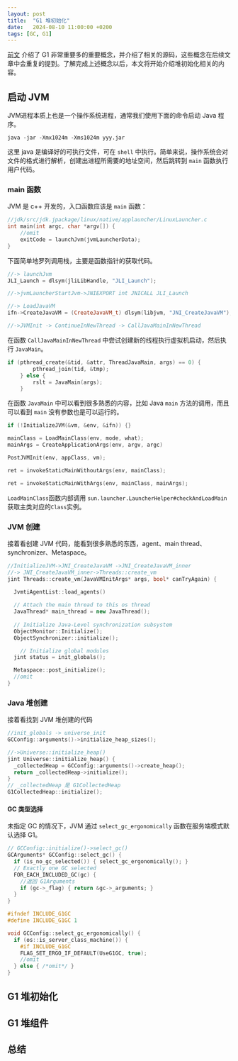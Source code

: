 ```yaml
---
layout: post
title:  "G1 堆初始化"
date:   2024-08-10 11:00:00 +0200
tags: [GC, G1]
---
```


[前文](https://yoa1226.github.io/2024/08/05/g1-gc-important-component.html) 介绍了 G1 非常重要多的重要概念，并介绍了相关的源码，这些概念在后续文章中会重复的提到。了解完成上述概念以后，本文将开始介绍堆初始化相关的内容。

## 启动 JVM

JVM进程本质上也是一个操作系统进程，通常我们使用下面的命令启动 Java 程序。

```shell
java -jar -Xmx1024m -Xms1024m yyy.jar
```

这里 java 是编译好的可执行文件，可在 `shell` 中执行。简单来说，操作系统会对文件的格式进行解析，创建出进程所需要的地址空间，然后跳转到 `main` 函数执行用户代码。

### main 函数

JVM 是 c++ 开发的，入口函数应该是 `main` 函数：

```cpp
//jdk/src/jdk.jpackage/linux/native/applauncher/LinuxLauncher.c
int main(int argc, char *argv[]) {
    //omit
    exitCode = launchJvm(jvmLauncherData);
}
```

下面简单地罗列调用栈，主要是函数指针的获取代码。

```cpp
//-> launchJvm
JLI_Launch = dlsym(jliLibHandle, "JLI_Launch");

//->jvmLauncherStartJvm->JNIEXPORT int JNICALL JLI_Launch

//-> LoadJavaVM
ifn->CreateJavaVM = (CreateJavaVM_t) dlsym(libjvm, "JNI_CreateJavaVM");

//->JVMInit -> ContinueInNewThread -> CallJavaMainInNewThread
```

在函数 `CallJavaMainInNewThread`  中尝试创建新的线程执行虚拟机启动，然后执行 `JavaMain`。

```cpp
if (pthread_create(&tid, &attr, ThreadJavaMain, args) == 0) {
        pthread_join(tid, &tmp);
    } else {
        rslt = JavaMain(args);
    }
```

在函数 `JavaMain` 中可以看到很多熟悉的内容，比如 Java `main` 方法的调用，而且可以看到 `main` 没有参数也是可以运行的。

```cpp
if (!InitializeJVM(&vm, &env, &ifn)) {}

mainClass = LoadMainClass(env, mode, what);
mainArgs = CreateApplicationArgs(env, argv, argc)

PostJVMInit(env, appClass, vm);

ret = invokeStaticMainWithoutArgs(env, mainClass);

ret = invokeStaticMainWithArgs(env, mainClass, mainArgs);
```

`LoadMainClass`函数内部调用 `sun.launcher.LauncherHelper#checkAndLoadMain` 获取主类对应的`Class`实例。

### JVM 创建

接着看创建 JVM 代码，能看到很多熟悉的东西，agent、main thread、synchronizer、Metaspace。

```cpp
//InitializeJVM->JNI_CreateJavaVM ->JNI_CreateJavaVM_inner
//-> JNI_CreateJavaVM_inner->Threads::create_vm
jint Threads::create_vm(JavaVMInitArgs* args, bool* canTryAgain) {
  
  JvmtiAgentList::load_agents()

  // Attach the main thread to this os thread
  JavaThread* main_thread = new JavaThread();
  
  // Initialize Java-Level synchronization subsystem
  ObjectMonitor::Initialize();
  ObjectSynchronizer::initialize();

    // Initialize global modules
  jint status = init_globals();

  Metaspace::post_initialize();
  //omit
}
```
### Java 堆创建

接着看找到 JVM 堆创建的代码

```cpp
//init_globals -> universe_init
GCConfig::arguments()->initialize_heap_sizes();

//->Universe::initialize_heap()
jint Universe::initialize_heap() {
  _collectedHeap = GCConfig::arguments()->create_heap();
  return _collectedHeap->initialize();
}
// _collectedHeap 是 G1CollectedHeap
G1CollectedHeap::initialize();
```

#### GC 类型选择

未指定 GC 的情况下，JVM 通过 `select_gc_ergonomically` 函数在服务端模式默认选择 G1。

```cpp
// GCConfig::initialize()->select_gc()
GCArguments* GCConfig::select_gc() {
  if (is_no_gc_selected()) { select_gc_ergonomically(); }
  // Exactly one GC selected
  FOR_EACH_INCLUDED_GC(gc) {
    //返回 G1Arguments 
    if (gc->_flag) { return &gc->_arguments; }
  }
}

#ifndef INCLUDE_G1GC
#define INCLUDE_G1GC 1

void GCConfig::select_gc_ergonomically() {
  if (os::is_server_class_machine()) {
    #if INCLUDE_G1GC
    FLAG_SET_ERGO_IF_DEFAULT(UseG1GC, true);
    //omit
  } else { /*omit*/ }
}
```
## G1 堆初始化

## G1 堆组件

## 总结